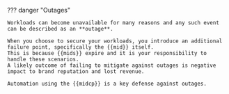 ??? danger "Outages"

    Workloads can become unavailable for many reasons and any such event can be described as an **outage**.

    When you choose to secure your workloads, you introduce an additional failure point, specifically the {{mid}} itself.
    This is because {{mids}} expire and it is your responsibility to handle these scenarios.
    A likely outcome of failing to mitigate against outages is negative impact to brand reputation and lost revenue.

    Automation using the {{midcp}} is a key defense against outages. 